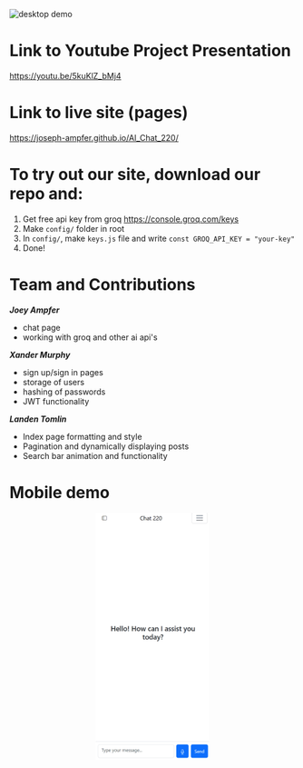 ![desktop demo](./public/assets/images/demo1.gif)

# Link to Youtube Project Presentation

https://youtu.be/5kuKlZ_bMj4

# Link to live site (pages)

https://joseph-ampfer.github.io/AI_Chat_220/

# To try out our site, download our repo and:
1. Get free api key from groq  https://console.groq.com/keys
2. Make `config/` folder in root
3. In `config/`, make `keys.js` file and write `const GROQ_API_KEY = "your-key"`
4. Done!

# Team and Contributions

***Joey Ampfer***
- chat page
- working with groq and other ai api's

***Xander Murphy***
- sign up/sign in pages
- storage of users
- hashing of passwords
- JWT functionality

***Landen Tomlin***
- Index page formatting and style
- Pagination and dynamically displaying posts
- Search bar animation and functionality

# Mobile demo
<div align="center">  
  <img src="./public/assets/images/demo-mobile.gif" width="200" height="auto">
</div>

